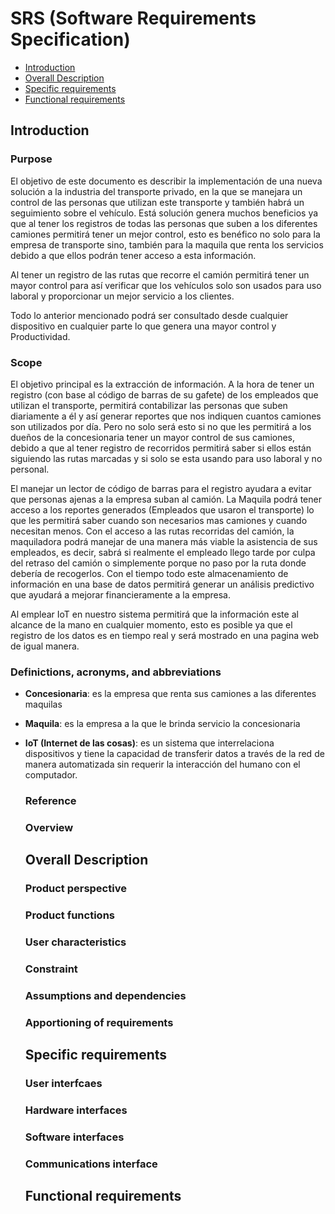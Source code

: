 # SRS (Software Requirements Specification)

  - [Introduction](#Introduction)
  - [Overall Description](#Overall-Description)
  - [Specific requirements](#Specific-requirements)
  - [Functional requirements](#Functional-requirements)
  
  ## Introduction ##
  
  ### Purpose 
El objetivo de este documento es describir la implementación de una nueva solución a la industria del transporte privado, en la que se manejara un control de las personas que utilizan este transporte y también habrá un seguimiento sobre el vehículo. Está solución genera muchos beneficios ya que al tener los registros de todas las personas que suben a los diferentes camiones permitirá tener un mejor control, esto es benéfico no solo para la empresa de transporte sino, también para la maquila que renta los servicios debido a que ellos podrán tener acceso a esta información.

Al tener un registro de las rutas que recorre el camión permitirá tener un mayor control para así verificar que los vehículos solo son usados para uso laboral y proporcionar un mejor servicio a los clientes.

Todo lo anterior mencionado podrá ser consultado desde cualquier dispositivo en cualquier parte lo que genera una mayor control y Productividad.

  
  ### Scope
  
El objetivo principal es la extracción de información. A la hora de tener un registro (con base al código de barras de su gafete) de los empleados que utilizan el transporte, permitirá contabilizar las personas que suben diariamente a él y así generar reportes que nos indiquen cuantos camiones son utilizados por día. Pero no solo será esto si no que les permitirá a los dueños de la concesionaria tener un mayor control de sus camiones, debido a que al tener registro de recorridos permitirá saber si ellos están siguiendo las rutas marcadas y si solo se esta usando para uso laboral y no personal. 

El manejar un lector de código de barras para el registro ayudara a evitar que personas ajenas a la empresa suban al camión.
La Maquila podrá tener acceso a los reportes generados (Empleados que usaron el transporte) lo que les permitirá saber cuando son necesarios mas camiones y cuando necesitan menos. Con el acceso a las rutas recorridas del camión, la maquiladora podrá manejar de una manera más viable la asistencia de sus empleados, es decir, sabrá si realmente el empleado llego tarde por culpa del retraso del camión o simplemente porque no paso por la ruta donde debería de recogerlos. Con el tiempo todo este almacenamiento de información en una base de datos permitirá generar un análisis predictivo que ayudará a mejorar financieramente a la empresa.

Al emplear IoT en nuestro sistema permitirá que la información este al alcance de la mano en cualquier momento, esto es posible ya que el registro de los datos es en tiempo real y será mostrado en una pagina web de igual manera.

  
  ### Definictions, acronyms, and abbreviations
* **Concesionaria**: es la empresa que renta sus camiones a las diferentes maquilas

* **Maquila**: es la empresa a la que le brinda servicio la concesionaria

* **IoT (Internet de las cosas)**: es un sistema que interrelaciona dispositivos y tiene la capacidad de transferir datos a través de la red de manera automatizada sin requerir la interacción del humano con el computador.

  
  ### Reference
  
  ### Overview
  
  ## Overall Description ##
  
  ### Product perspective
  
  ### Product functions
  
  ### User characteristics
  
  ### Constraint
  
  ### Assumptions and dependencies
  
  ### Apportioning of requirements
  
  ## Specific requirements ##
  
  ### User interfcaes
  
  ### Hardware interfaces
  
  ### Software interfaces
  
  ### Communications interface
  
  ## Functional requirements ##
  
  
